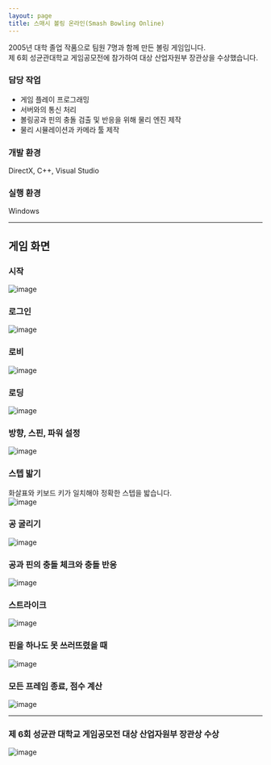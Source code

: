 ```yaml
---
layout: page
title: 스매시 볼링 온라인(Smash Bowling Online)
---
```


2005년 대학 졸업 작품으로 팀원 7명과 함께 만든 볼링 게임입니다.  
제 6회 성균관대학교 게임공모전에 참가하여 대상 산업자원부 장관상을 수상했습니다.    

### 담당 작업
* 게임 플레이 프로그래밍
* 서버와의 통신 처리
* 볼링공과 핀의 충돌 검출 및 반응을 위해 물리 엔진 제작  
* 물리 시뮬레이션과 카메라 툴 제작

### 개발 환경
DirectX, C++, Visual Studio  

### 실행 환경
Windows  

---

## 게임 화면

### 시작
![image](/assets/images/games/smash_bowling/1.jpg)

### 로그인
![image](/assets/images/games/smash_bowling/2.jpg)

### 로비
![image](/assets/images/games/smash_bowling/3.jpg)

### 로딩
![image](/assets/images/games/smash_bowling/4.png)

### 방향, 스핀, 파워 설정
![image](/assets/images/games/smash_bowling/5.jpg)

### 스텝 밟기
화살표와 키보드 키가 일치해야 정확한 스텝을 밟습니다.  
![image](/assets/images/games/smash_bowling/6.jpg)

### 공 굴리기
![image](/assets/images/games/smash_bowling/7.png)

### 공과 핀의 충돌 체크와 충돌 반응
![image](/assets/images/games/smash_bowling/8.jpg)

### 스트라이크
![image](/assets/images/games/smash_bowling/9.jpg)

### 핀을 하나도 못 쓰러뜨렸을 때
![image](/assets/images/games/smash_bowling/10.png)

### 모든 프레임 종료, 점수 계산
![image](/assets/images/games/smash_bowling/11.jpg)

---

### 제 6회 성균관 대학교 게임공모전 대상 산업자원부 장관상 수상
![image](/assets/images/games/smash_bowling/12.jpg)